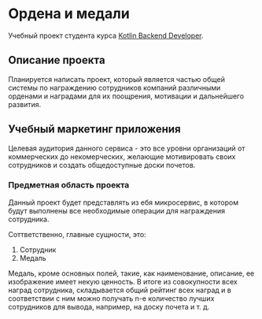 # Ордена и медали

Учебный проект студента курса [Kotlin Backend Developer](https://otus.ru/lessons/kotlin/?int_source=courses_catalog&int_term=programming).


## Описание проекта
Планируется написать проект, который является частью общей системы по награждению сотрудников компаний различными
орденами и наградами для их поощрения, мотивации и дальнейшего развития.

## Учебный маркетинг приложения

Целевая аудитория данного сервиса - это все уровни организаций от коммерческих до некомерческих, желающие мотивировать
своих сотрудников и создать общедоступные доски почетов.

### Предметная область проекта

Данный проект будет представлять из ебя микросервис, в котором будут выполнены все необходимые
операции для награждения сотрудника.

Соттветственно, главные сущности, это:
   1. Сотрудник
   2. Медаль

Медаль, кроме основных полей, такие, как наименование, описание,
ее изображение имеет некую ценность. В итоге из совокупности всех наград сотрудника,
складывается общий рейтинг всех наград и в соответствии с ним можно получать n-е количество 
лучших сотрудников для вывода, например, на доску почета и т. д.